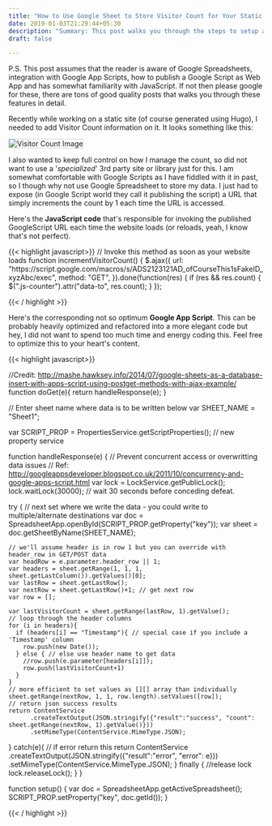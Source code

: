 ```yaml
---
title: "How to Use Google Sheet to Store Visitor Count for Your Static Website"
date: 2019-01-03T21:29:44+05:30
description: "Summary: This post walks you through the steps to setup a google spreadsheet to hold your live visitor count. The count will be updated each time someone opens your page."
draft: false

---
```


P.S. This post assumes that the reader is aware of Google Spreadsheets, integration with Google App Scripts, how to publish a Google Script as Web App and has somewhat familiarity with JavaScript. If not then please google for these, there are tons of good quality posts that walks you through these features in detail. 

Recently while working on a static site (of course generated using Hugo), I needed to add Visitor Count information on it. It looks something like this:

<img src="/images/visitorcount.png" alt="Visitor Count Image" class="responsive-post-image" style="border: 1px solid #cdcdcd;"/>

I also wanted to keep full control on how I manage the count, so did not want to use a '*specialized*' 3rd party site or library just for this. I am somewhat comfortable with Google Scripts as I have fiddled with it in past, so I though why not use Google Spreadsheet to store my data. I just had to expose (in Google Script world they call it publishing the script) a URL that simply increments the count by 1 each time the URL is accessed.

Here's the **JavaScript code** that's responsible for invoking the published GoogleScript URL each time the website loads (or reloads, yeah, I know that's not perfect).

<div class="code">
{{< highlight javascript>}}
// Invoke this method as soon as your website loads
function incrementVisitorCount() {
    $.ajax({
      url: "https://script.google.com/macros/s/ADS2123121AD_ofCourseThis1sFakeID_xyzAbc/exec",
      method: "GET",
    }).done(function(res) {
      if (res && res.count) {
        $(".js-counter").attr("data-to", res.count);
      }
    });

{{< / highlight >}}
</div>   

Here's the corresponding not so optimum **Google App Script**. This can be probably heavily optimized and refactored into a more elegant code but hey, I did not want to spend too much time and energy coding this. Feel free to optimize this to your heart's content.

<div class="code">
{{< highlight javascript>}}

//Credit: http://mashe.hawksey.info/2014/07/google-sheets-as-a-database-insert-with-apps-script-using-postget-methods-with-ajax-example/
function doGet(e){
  return handleResponse(e);
}

//  Enter sheet name where data is to be written below
var SHEET_NAME = "Sheet1";

var SCRIPT_PROP = PropertiesService.getScriptProperties(); // new property service

function handleResponse(e) {
  // Prevent concurrent access or overwritting data issues
  // Ref: http://googleappsdeveloper.blogspot.co.uk/2011/10/concurrency-and-google-apps-script.html
  var lock = LockService.getPublicLock();
  lock.waitLock(30000);  // wait 30 seconds before conceding defeat.
  
  try {
    // next set where we write the data - you could write to multiple/alternate destinations
    var doc = SpreadsheetApp.openById(SCRIPT_PROP.getProperty("key"));
    var sheet = doc.getSheetByName(SHEET_NAME);
    
    // we'll assume header is in row 1 but you can override with header_row in GET/POST data
    var headRow = e.parameter.header_row || 1;
    var headers = sheet.getRange(1, 1, 1, sheet.getLastColumn()).getValues()[0];
    var lastRow = sheet.getLastRow();
    var nextRow = sheet.getLastRow()+1; // get next row
    var row = []; 
    
    var lastVisitorCount = sheet.getRange(lastRow, 1).getValue();
    // loop through the header columns
    for (i in headers){
      if (headers[i] == "Timestamp"){ // special case if you include a 'Timestamp' column
        row.push(new Date());
      } else { // else use header name to get data
        //row.push(e.parameter[headers[i]]);
        row.push(lastVisitorCount+1)
      }
    }
    // more efficient to set values as [][] array than individually
    sheet.getRange(nextRow, 1, 1, row.length).setValues([row]);
    // return json success results
    return ContentService
          .createTextOutput(JSON.stringify({"result":"success", "count": sheet.getRange(nextRow, 1).getValue()}))
          .setMimeType(ContentService.MimeType.JSON);
  } catch(e){
    // if error return this
    return ContentService
          .createTextOutput(JSON.stringify({"result":"error", "error": e}))
          .setMimeType(ContentService.MimeType.JSON);
  } finally { //release lock
    lock.releaseLock();
  }
}

function setup() {
    var doc = SpreadsheetApp.getActiveSpreadsheet();
    SCRIPT_PROP.setProperty("key", doc.getId());
}

{{< / highlight >}}
</div>   